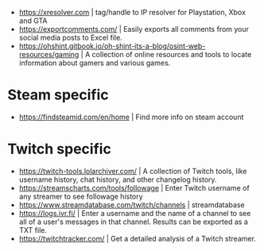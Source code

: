 - https://xresolver.com | tag/handle to IP resolver for Playstation, Xbox and GTA
- https://exportcomments.com/ | Easily exports all comments from your social media posts to Excel file.
- https://ohshint.gitbook.io/oh-shint-its-a-blog/osint-web-resources/gaming | A collection of online resources and tools to locate information about gamers and various games.


# Steam specific
- https://findsteamid.com/en/home | Find more info on steam account

# Twitch specific
- https://twitch-tools.lolarchiver.com/ | A collection of Twitch tools, like username history, chat history, and other changelog history.
- https://streamscharts.com/tools/followage | Enter Twitch username of any streamer to see followage history
- https://www.streamdatabase.com/twitch/channels | streamdatabase
- https://logs.ivr.fi/ | Enter a username and the name of a channel to see all of a user's messages in that channel. Results can be exported as a TXT file.
- https://twitchtracker.com/ | Get a detailed analysis of a Twitch streamer.
